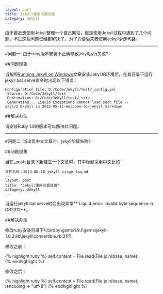 ```yaml
---
layout: post
title: Jekyll使用问题总结
category: Jekyll
---
```


由于最近想使用Jekyll整理一个自己网站，但是使用Jekyll过程中遇到了几个问题，不过这些问题已经都解决了。为了方便后来者使用Jekyll少走弯路。

<hr>

#问题一: 由于ruby版本安装不正确导致jekyll运行失败?

##问题现象

当按照[Running Jekyll on Windows][1]文章安装Jekyll的环境后，在其目录下运行jekyll.bat serve命令时出现以下错误：

	Configuration file: D:/Code/Jekyll/test/_config.yml
	 Source: D:/Code/Jekyll/test
	 Destination: D:/Code/Jekyll/test/_site
	 Generating... Liquid Exception: cannot load such file -- yajl/2.0/yajl in 2013-05-11-welcome-to-jekyll.markdown

##解决办法

请安装Ruby 1.9的版本可以解决此问题。

<hr>

#问题二: 当出现中文文章时，jekyll加载失败?

##问题现象

当在_posts目录下新建立一个文章时，其中标题采用中文比如： 

	文件名称：2013-06-10-jekyll-usage-faq.md
	---
	layout: post
	title: "Jekyll使用问题总结"
	category: Jekyll
	---
当运行jekyll.bat serve时会出现异常** Liquid error: invalid byte sequence in GB2312**。

##解决办法

修改ruby安装目录下\lib\ruby\gems\1.9.1\gems\jekyll-1.0.2\lib\jekyll\convertible.rb:31行  

修改之前：  

{% highlight ruby %}
	self.content = File.read(File.join(base, name))  
{% endhighlight %}

修改之后：  

{% highlight ruby %}
	self.content = File.read(File.join(base, name), :encoding => "utf-8")
{% endhighlight %}


[1]: http://www.madhur.co.in/blog/2011/09/01/runningjekyllwindows.html
